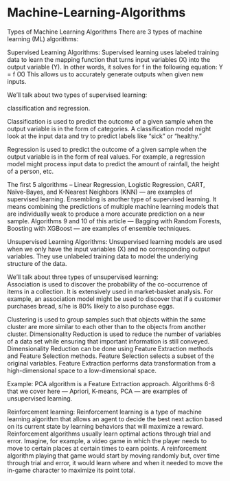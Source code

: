 # Machine-Learning-Algorithms
Types of Machine Learning Algorithms There are 3 types of machine learning (ML) algorithms: 

Supervised Learning Algorithms: Supervised learning uses labeled training data to learn the mapping function that turns input variables (X) into the output variable (Y). In other words, it solves for f in the following equation:  Y = f (X) This allows us to accurately generate outputs when given new inputs.

We’ll talk about two types of supervised learning: 

classification and regression.

Classification is used to predict the outcome of a given sample when the output variable is in the form of categories. A classification model might look at the input data and try to predict labels like “sick” or “healthy.” 

Regression is used to predict the outcome of a given sample when the output variable is in the form of real values. For example, a regression model might process input data to predict the amount of rainfall, the height of a person, etc.

The first 5 algorithms – 
Linear Regression, 
Logistic Regression, 
CART, 
Naïve-Bayes, 
and K-Nearest Neighbors (KNN) 
    — are examples of supervised learning. 
    Ensembling is another type of supervised learning. It means combining the predictions of multiple machine learning models that are individually weak to produce a more accurate prediction on a new sample.
    Algorithms 9 and 10 of this article — Bagging with Random Forests, Boosting with XGBoost — are examples of ensemble techniques.
    
Unsupervised Learning Algorithms: 
   Unsupervised learning models are used when we only have the input variables (X) and no corresponding output variables. They use unlabeled training data to model the underlying structure of the data.  
   
   We’ll talk about three types of unsupervised learning:  
      Association is used to discover the probability of the co-occurrence of items in a collection. It is extensively used in market-basket analysis. For example, an association model might be used to discover that if a customer purchases bread, s/he is 80% likely to also purchase eggs. 
     
   Clustering is used to group samples such that objects within the same cluster are more similar to each other than to the objects from another cluster.  Dimensionality Reduction is used to reduce the number of variables of a data set while ensuring that important information is still conveyed. Dimensionality Reduction can be done using Feature Extraction methods and Feature Selection methods. Feature Selection selects a subset of the original variables. Feature Extraction performs data transformation from a high-dimensional space to a low-dimensional space.
   
   Example: PCA algorithm is a Feature Extraction approach.  Algorithms 6-8 that we cover here — Apriori, K-means, PCA — are examples of unsupervised learning.
  
  Reinforcement learning:
   Reinforcement learning is a type of machine learning algorithm that allows an agent to decide the best next action based on its current state by learning behaviors that will maximize a reward.  Reinforcement algorithms usually learn optimal actions through trial and error. Imagine, for example, a video game in which the player needs to move to certain places at certain times to earn points. A reinforcement algorithm playing that game would start by moving randomly but, over time through trial and error, it would learn where and when it needed to move the in-game character to maximize its point total.
